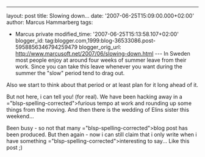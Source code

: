 ---
layout: post
title: Slowing down...
date: '2007-06-25T15:09:00.000+02:00'
author: Marcus Hammarberg
tags:
  - Marcus
private
modified_time: '2007-06-25T15:13:58.107+02:00'
blogger_id: tag:blogger.com,1999:blog-36533086.post-5958856346794259479
blogger_orig_url: http://www.marcusoft.net/2007/06/slowing-down.html ---
In Sweden most people enjoy at around four weeks of summer leave from
their work. Since you can take this leave whenever you want during the
summer the "slow" period tend to drag out.

Also we start to think about that period or at least plan for it long
ahead of it.

But not here, i can tell you! (for real). We have been hacking away in a
<span>="blsp-spelling-corrected">furious</span> tempo at work and
rounding up some things from the moving. And then there is the wedding
of <span id="SPELLING_ERROR_1" class="blsp-spelling-error">Elins</span>
sister this weekend...

Been busy - so not that many <span>="blsp-spelling-corrected">blog post</span> has been produced. But
then again - now i can still claim that i only write when i have
something <span>="blsp-spelling-corrected">interesting</span> to say... Like this
post ;)
